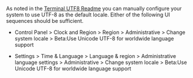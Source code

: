 As noted in the [Terminal UTF8 Readme]() you can manually configure your system to use UTF-8 as the default locale.  Either of the following UI sequences should be sufficient.

* Control Panel > Clock and Region > Region > Administrative  > Change system locale  > Beta:Use Unicode UTF-8 for worldwide language support

* Settings > Time & Language > Language & region > Administrative language settings > Administrative > Change system locale > Beta:Use Unicode UTF-8 for worldwide language support
